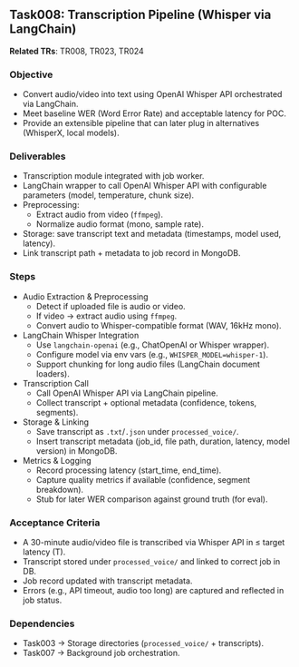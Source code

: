 ## Task008: Transcription Pipeline (Whisper via LangChain)

**Related TRs**: TR008, TR023, TR024

### Objective
- Convert audio/video into text using OpenAI Whisper API orchestrated via LangChain.
- Meet baseline WER (Word Error Rate) and acceptable latency for POC.
- Provide an extensible pipeline that can later plug in alternatives (WhisperX, local models).

### Deliverables
- Transcription module integrated with job worker.
- LangChain wrapper to call OpenAI Whisper API with configurable parameters (model, temperature, chunk size).
- Preprocessing:
  - Extract audio from video (`ffmpeg`).
  - Normalize audio format (mono, sample rate).
- Storage: save transcript text and metadata (timestamps, model used, latency).
- Link transcript path + metadata to job record in MongoDB.

### Steps
- Audio Extraction & Preprocessing
  - Detect if uploaded file is audio or video.
  - If video → extract audio using `ffmpeg`.
  - Convert audio to Whisper-compatible format (WAV, 16kHz mono).
- LangChain Whisper Integration
  - Use `langchain-openai` (e.g., ChatOpenAI or Whisper wrapper).
  - Configure model via env vars (e.g., `WHISPER_MODEL=whisper-1`).
  - Support chunking for long audio files (LangChain document loaders).
- Transcription Call
  - Call OpenAI Whisper API via LangChain pipeline.
  - Collect transcript + optional metadata (confidence, tokens, segments).
- Storage & Linking
  - Save transcript as `.txt`/`.json` under `processed_voice/`.
  - Insert transcript metadata (job_id, file path, duration, latency, model version) in MongoDB.
- Metrics & Logging
  - Record processing latency (start_time, end_time).
  - Capture quality metrics if available (confidence, segment breakdown).
  - Stub for later WER comparison against ground truth (for eval).

### Acceptance Criteria
- A 30-minute audio/video file is transcribed via Whisper API in ≤ target latency (T).
- Transcript stored under `processed_voice/` and linked to correct job in DB.
- Job record updated with transcript metadata.
- Errors (e.g., API timeout, audio too long) are captured and reflected in job status.

### Dependencies
- Task003 → Storage directories (`processed_voice/` + transcripts).
- Task007 → Background job orchestration.
